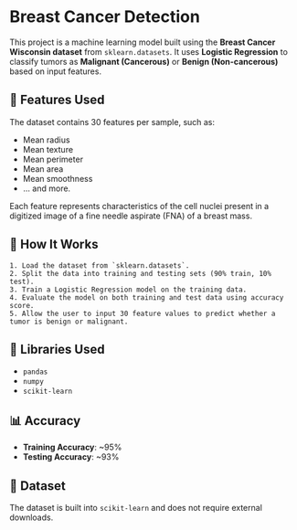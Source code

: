 # Breast Cancer Detection

 This project is a machine learning model built using the **Breast Cancer Wisconsin dataset** from `sklearn.datasets`. It uses **Logistic Regression** to classify tumors as **Malignant (Cancerous)** or **Benign (Non-cancerous)** based on input features.

## 📌 Features Used

The dataset contains 30 features per sample, such as:

- Mean radius
- Mean texture
- Mean perimeter
- Mean area
- Mean smoothness
- ... and more.

Each feature represents characteristics of the cell nuclei present in a digitized image of a fine needle aspirate (FNA) of a breast mass.

## 🚀 How It Works

    1. Load the dataset from `sklearn.datasets`.
    2. Split the data into training and testing sets (90% train, 10% test).
    3. Train a Logistic Regression model on the training data.
    4. Evaluate the model on both training and test data using accuracy score.
    5. Allow the user to input 30 feature values to predict whether a tumor is benign or malignant.

## 🧠 Libraries Used

- `pandas`
- `numpy`
- `scikit-learn`

## 📊 Accuracy

- **Training Accuracy**: ~95%
- **Testing Accuracy**: ~93%

## 📁 Dataset

The dataset is built into `scikit-learn` and does not require external downloads.

